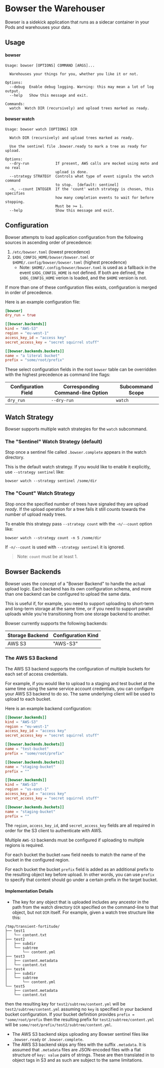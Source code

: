 # Bowser the Warehouser

Bowser is a sidekick application that runs as a sidecar container in your Pods and warehouses
your data.

## Usage

#### bowser

```text
Usage: bowser [OPTIONS] COMMAND [ARGS]...

  Warehouses your things for you, whether you like it or not.

Options:
  --debug  Enable debug logging. Warning: this may mean a lot of log output.
  --help   Show this message and exit.

Commands:
  watch  Watch DIR (recursively) and upload trees marked as ready.
```

#### bowser watch

```text
Usage: bowser watch [OPTIONS] DIR

  Watch DIR (recursively) and upload trees marked as ready.

  Use the sentinel file .bowser.ready to mark a tree as ready for upload.

Options:
  --dry-run            If present, AWS calls are mocked using moto and no real
                       upload is done.
  --strategy STRATEGY  Controls what type of event signals the watch command
                       to stop.  [default: sentinel]
  -n, --count INTEGER  If the 'count' watch strategy is chosen, this specifies
                       how many completion events to wait for before stopping.
                       Must be >= 1.
  --help               Show this message and exit.
```

## Configuration

Bowser attempts to load application configuration from the following sources in ascending order
of precedence:

1. `/etc/bowser.toml` (lowest precedence)
2. `$XDG_CONFIG_HOME/bowser/bowser.toml` or `$HOME/.config/bowser/bowser.toml` (highest precedence)
    * Note: `$HOME/.config/bowser/bowser.toml` is used as a fallback in the event
      `$XDG_CONFIG_HOME` is not defined. If both are defined, the `$XDG_CONFIG_HOME` verion is
      loaded, and the `$HOME` version is not.

If more than one of these configuration files exists, configuration is merged in order of
precedence.

Here is an example configuration file:

```toml
[bowser]
dry_run = true

[[bowser.backends]]
kind = "AWS-S3"
region = "eu-west-1"
access_key_id = "access key"
secret_access_key = "secret squirrel stuff"

[[bowser.backends.buckets]]
name = "a literal bucket"
prefix = "some/root/prefix"
```

These select configuration fields in the root `bowser` table can be overridden with the highest
precedence as command line flags:

| Configuration Field | Corresponding Command-line Option | Subcommand Scope |
|---------------------|-----------------------------------|------------------|
| `dry_run`           | `--dry-run`                       | `watch`          |

## Watch Strategy

Bowser supports multiple watch strategies for the `watch` subcommand.

### The "Sentinel" Watch Strategy (default)

Stop once a sentinel file called `.bowser.complete` appears in the watch directory.

This is the default watch strategy. If you would like to enable it explicitly, use `--strategy
sentinel` like:

```shell
bowser watch --strategy sentinel /some/dir
```

### The "Count" Watch Strategy

Stop once the specified number of trees have signaled they are upload _ready_. If the upload
operation for a tree fails it still counts towards the number of upload ready trees.

To enable this strategy pass `--strategy count` with the `-n/--count` option like:

```shell
bowser watch --strategy count -n 5 /some/dir
```

If `-n/--count` is used with `--strategy sentinel` it is ignored.

> Note: `count` must be at least 1.

## Bowser Backends

Bowser uses the concept of a "Bowser Backend" to handle the actual upload logic. Each backend
has its own configuration schema, and more than one backend can be configured to upload the same
data.

This is useful if, for example, you need to support uploading to short-term and long-term
storage at the same time, or if you need to support parallel uploads while you're transitioning
from one storage backend to another.

Bowser currently supports the following backends:

| Storage Backend | Configuration Kind | 
|-----------------|--------------------|
| AWS S3          | "AWS-S3"           |

### The AWS S3 Backend

The AWS S3 backend supports the configuration of multiple buckets for each set of access
credentials.

For example, if you would like to upload to a staging and test bucket at the same time using the
same service account credentials, you can configure your AWS S3 backend to do so. The same
underlying client will be used to upload to each bucket.

Here is an example backend configuration:

```toml
[[bowser.backends]]
kind = "AWS-S3"
region = "eu-west-1"
access_key_id = "access key"
secret_access_key = "secret squirrel stuff"

[[bowser.backends.buckets]]
name = "test-bucket"
prefix = "some/root/prefix"

[[bowser.backends.buckets]]
name = "staging-bucket"
prefix = ""

[[bowser.backends]]
kind = "AWS-S3"
region = "us-east-1"
access_key_id = "access key"
secret_access_key = "secret squirrel stuff"

[[bowser.backends.buckets]]
name = "staging-bucket"
prefix = ""
```

The `region`, `access_key_id`, and `secret_access_key` fields are all required in order for the
S3 client to authenticate with AWS.

Multiple `AWS-S3` backends must be configured if uploading to multiple regions is required.

For each bucket the bucket `name` field needs to match the name of the bucket in the configured
region.

For each bucket the bucket `prefix` field is added as an additional prefix to the resulting
object key before upload. In other words, you can use `prefix` to specify that content should go
under a certain prefix in the target bucket.

#### Implementation Details

* The key for any object that is uploaded includes any ancestor in the path from the watch
  directory `DIR` specified on the command-line to that object, but not `DIR` itself. For
  example, given a watch tree structure like this:

```text
/tmp/transient-fortitude/
├── test1
│   └── content.txt
├── test2
│   ├── subdir
│   └── subtree
│       └── content.yml
├── test3
│   ├── content.metadata
│   └── content.txt
├── test4
│   ├── subdir
│   └── subtree
│       └── content.yml
└── test5
    ├── content.metadata
    └── content.txt
```

then the resulting key for `test2/subtree/content.yml` will be `test2/subtree/content.yml` 
assuming no `key` is specified in your backend bucket configuration. If your bucket definition 
provides `prefix = "some/root/prefix` then the resulting prefix for `test2/subtree/content.yml` will be 
`some/root/prefix/test2/subtree/content.yml`.

* The AWS S3 backend skips uploading any Bowser sentinel files like `.bowser.ready` or
  `.bowser.complete`.
* The AWS S3 backend skips any files with the suffix `.metadata`. It is assumed that `.metadata`
  files are JSON-encoded files with a flat structure of `key: value` pairs of strings. These are
  then translated in to object tags in S3 and as such are subject to the same limitations.
